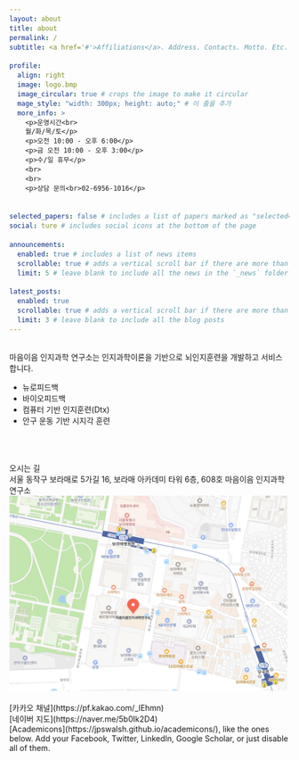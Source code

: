 ```yaml
---
layout: about
title: about
permalink: /
subtitle: <a href='#'>Affiliations</a>. Address. Contacts. Motto. Etc.

profile:
  align: right
  image: logo.bmp
  image_circular: true # crops the image to make it circular
  mage_style: "width: 300px; height: auto;" # 이 줄을 추가
  more_info: >
    <p>운영시간<br> 
    월/화/목/토</p>
    <p>오전 10:00 - 오후 6:00</p>
    <p>금 오전 10:00 - 오후 3:00</p>
    <p>수/일 휴무</p>
    <br> 
    <br>
    <p>상담 문의<br>02-6956-1016</p>


selected_papers: false # includes a list of papers marked as "selected={true}"
social: ture # includes social icons at the bottom of the page

announcements:
  enabled: true # includes a list of news items
  scrollable: true # adds a vertical scroll bar if there are more than 3 news items
  limit: 5 # leave blank to include all the news in the `_news` folder

latest_posts:
  enabled: true
  scrollable: true # adds a vertical scroll bar if there are more than 3 new posts items
  limit: 3 # leave blank to include all the blog posts
---
```


<br>
마음이음 인지과학 연구소는
인지과학이론을 기반으로 뇌인지훈련을 개발하고 서비스 합니다.
<br>

- 뉴로피드백
- 바이오피드백
- 컴퓨터 기반 인지훈련(Dtx)
- 안구 운동 기반 시지각 훈련

<br>
<br>
<br>
오시는 길
<br>
서울 동작구 보라매로 5가길 16, 보라매 아카데미 타워 6층, 608호 마음이음 인지과학 연구소


<img src="assets/img/address.png" alt="마음이음 인지과학 연구소 주소" width="500" height="auto">

<br>
<br>
[카카오 채널](https://pf.kakao.com/_lEhmn) 
<br>
[네이버 지도](https://naver.me/5b0Ik2D4) 
<br>
[Academicons](https://jpswalsh.github.io/academicons/), like the ones below. Add your Facebook, Twitter, LinkedIn, Google Scholar, or just disable all of them.

